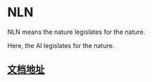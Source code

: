 # NLN

NLN means the nature legislates for the nature.

Here, the AI legislates for the nature.

## [文档地址](https://seeyou.readthedocs.io/zh/latest/)
